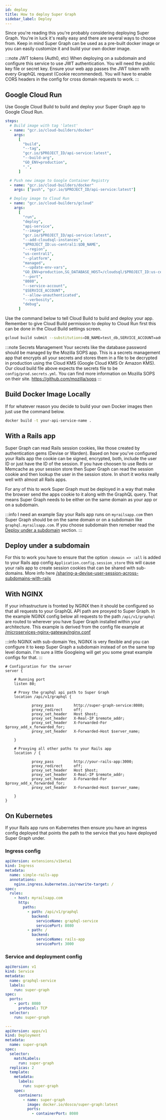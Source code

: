 ```yaml
---
id: deploy
title: How to deploy Super Graph
sidebar_label: Deploy
---
```


Since you're reading this you're probably considering deploying Super Graph. You're in luck it's really easy and there are several ways to choose from. Keep in mind Super Graph can be used as a pre-built docker image or you can easily customize it and build your own docker image.

:::note JWT tokens (Auth0, etc)
When deploying on a subdomain and configure this service to use JWT authentication. You will need the public key file or secret key. Ensure your web app passes the JWT token with every GraphQL request (Cookie recommended). You will have to enable CORS headers in the config for cross domain requests to work.
:::

## Google Cloud Run

Use Google Cloud Build to build and deploy your Super Graph app to Google Cloud Run.

```yaml file="cloudbuild.yaml"
steps:
  # Build image with tag 'latest'
  - name: "gcr.io/cloud-builders/docker"
    args:
      [
        "build",
        "--tag",
        "gcr.io/$PROJECT_ID/api-service:latest",
        "--build-arg",
        "GO_ENV=production",
        ".",
      ]

  # Push new image to Google Container Registry
  - name: "gcr.io/cloud-builders/docker"
    args: ["push", "gcr.io/$PROJECT_ID/api-service:latest"]

  # Deploy image to Cloud Run
  - name: "gcr.io/cloud-builders/gcloud"
    args:
      [
        "run",
        "deploy",
        "api-service",
        "--image",
        "gcr.io/$PROJECT_ID/api-service:latest",
        "--add-cloudsql-instances",
        "$PROJECT_ID:us-central1:$DB_NAME",
        "--region",
        "us-central1",
        "--platform",
        "managed",
        "--update-env-vars",
        "GO_ENV=production,SG_DATABASE_HOST=/cloudsql/$PROJECT_ID:us-central1:$DB_NAME,SECRETS_FILE=prod.secrets.yml",
        "--port",
        "8080",
        "--service-account",
        "$SERVICE_ACCOUNT",
        "--allow-unauthenticated",
        "--verbosity",
        "debug",
      ]
```

Use the command below to tell Cloud Build to build and deploy your app. Remember to give Cloud Build permission to deploy to Cloud Run first this can be done in the Cloud Build settings screen.

```bash
gcloud build submit --substitutions=DB_NAME=test_db,SERVICE_ACCOUNT=admin@my-project.iam.gserviceaccount.com
```

:::note Secrets Management
Your secrets like the database password should be managed by the Mozilla SOPS app. This is a secrets management app that encrypts all your secrets and stores them in a file to be decrypted in production using the Cloud KMS (Google Cloud KMS Or Amazon KMS). Our cloud build file above expects the secrets file to be `config/prod.secrets.yml`. You can find more information on Mozilla SOPS on their site. https://github.com/mozilla/sops
:::

## Build Docker Image Locally

If for whatever reason you decide to build your own Docker images then just use the command below.

```bash
docker build -t your-api-service-name .
```

## With a Rails app

Super Graph can read Rails session cookies, like those created by authentication gems (Devise or Warden). Based on how you've configured your Rails app the cookie can be signed, encrypted, both, include the user ID or just have the ID of the session. If you have choosen to use Redis or Memcache as your session store then Super Graph can read the session cookie and then lookup the user in the session store. In short it works really well with almost all Rails apps.

For any of this to work Super Graph must be deployed in a way that make the browser send the apps cookie to it along with the GraphQL query. That means Super Graph needs to be either on the same domain as your app or on a subdomain.

:::info I need an example
Say your Rails app runs on `myrailsapp.com` then Super Graph should be on the same domain or on a subdomain like `graphql.myrailsapp.com`. If you choose subdomain then remeber read the [Deploy under a subdomain](#deploy-under-a-subdomain) section.
:::

## Deploy under a subdomain

For this to work you have to ensure that the option `:domain => :all` is added to your Rails app config `Application.config.session_store` this will cause your rails app to create session cookies that can be shared with sub-domains. More info here [/sharing-a-devise-user-session-across-subdomains-with-rails](http://excid3.com/blog/sharing-a-devise-user-session-across-subdomains-with-rails-3/)

## With NGINX

If your infrastructure is fronted by NGINX then it should be configured so that all requests to your GraphQL API path are proxyed to Super Graph. In the example NGINX config below all requests to the path `/api/v1/graphql` are routed to wherever you have Super Graph installed within your architecture. This example is derived from the config file example at [/microservices-nginx-gateway/nginx.conf](https://github.com/launchany/microservices-nginx-gateway/blob/master/nginx.conf)

:::info NGINX with sub-domain
Yes, NGINX is very flexible and you can configure it to keep Super Graph a subdomain instead of on the same top level domain. I'm sure a little Googleing will get you some great example configs for that.
:::

```nginx
# Configuration for the server
server {

	# Running port
	listen 80;

	# Proxy the graphql api path to Super Graph
	location /api/v1/graphql {

			proxy_pass         http://super-graph-service:8080;
			proxy_redirect     off;
			proxy_set_header   Host $host;
			proxy_set_header   X-Real-IP $remote_addr;
			proxy_set_header   X-Forwarded-For $proxy_add_x_forwarded_for;
			proxy_set_header   X-Forwarded-Host $server_name;

	}

	# Proxying all other paths to your Rails app
	location / {

			proxy_pass         http://your-rails-app:3000;
			proxy_redirect     off;
			proxy_set_header   Host $host;
			proxy_set_header   X-Real-IP $remote_addr;
			proxy_set_header   X-Forwarded-For $proxy_add_x_forwarded_for;
			proxy_set_header   X-Forwarded-Host $server_name;

	}
}
```

## On Kubernetes

If your Rails app runs on Kubernetes then ensure you have an ingress config deployed that points the path to the service that you have deployed Super Graph under.

### Ingress config

```yaml
apiVersion: extensions/v1beta1
kind: Ingress
metadata:
  name: simple-rails-app
  annotations:
    nginx.ingress.kubernetes.io/rewrite-target: /
spec:
  rules:
    - host: myrailsapp.com
      http:
        paths:
          - path: /api/v1/graphql
            backend:
              serviceName: graphql-service
              servicePort: 8080
          - path: /
            backend:
              serviceName: rails-app
              servicePort: 3000
```

### Service and deployment config

```yaml
apiVersion: v1
kind: Service
metadata:
  name: graphql-service
  labels:
    run: super-graph
spec:
  ports:
    - port: 8080
      protocol: TCP
  selector:
    run: super-graph

---
apiVersion: apps/v1
kind: Deployment
metadata:
  name: super-graph
spec:
  selector:
    matchLabels:
      run: super-graph
  replicas: 2
  template:
    metadata:
      labels:
        run: super-graph
    spec:
      containers:
        - name: super-graph
          image: docker.io/dosco/super-graph:latest
          ports:
            - containerPort: 8080
```
